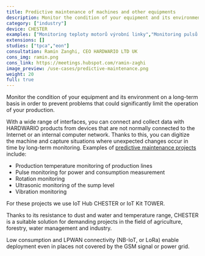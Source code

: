 ```yaml
---
title: Predictive maintenance of machines and other equipments
description: Monitor the condition of your equipment and its environment on a long-term basis in order to prevent problems that could significantly limit the operation of your production.
category: ["industry"]
device: CHESTER
examples: ["Monitoring teploty motorů výrobní linky","Monitoring pulsů pro měření spotřeby a výkonu","Monitoring rotací","Ultrazvukový monitoring výšky hladiny jímky","Monitoring vibrací"]
extensions: []
studies: ["tpca","eon"]
consultation: Ramin Zanghi, CEO HARDWARIO LTD UK
cons_img: ramin.png
cons_link: https://meetings.hubspot.com/ramin-zaghi
image_preview: /use-cases/predictive-maintenance.png
weight: 20
full: true
---
```


Monitor the condition of your equipment and its environment on a long-term basis in order to prevent problems that could significantly limit the operation of your production.

With a wide range of interfaces, you can connect and collect data with HARDWARIO products from devices that are not normally connected to the Internet or an internal computer network. Thanks to this, you can digitize the machine and capture situations where unexpected changes occur in time by long-term monitoring. Examples of [predictive maintenance projects](/blog/2020-03-05-predictive-maintenance/) include:

* Production temperature monitoring of production lines
* Pulse monitoring for power and consumption measurement
* Rotation monitoring
* Ultrasonic monitoring of the sump level
* Vibration monitoring

For these projects we use IoT Hub CHESTER or IoT Kit TOWER.

Thanks to its resistance to dust and water and temperature range, CHESTER is a suitable solution for demanding projects in the field of agriculture, forestry, water management and industry.

Low consumption and LPWAN connectivity (NB-IoT, or LoRa) enable deployment even in places not covered by the GSM signal or power grid.
